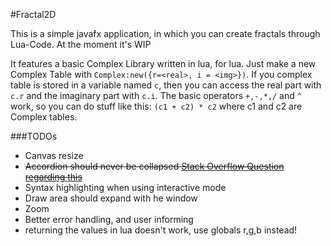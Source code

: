 #Fractal2D

This is a simple javafx application, in which you can create fractals through Lua-Code. At the moment it's WIP

It features a basic Complex Library written in lua, for lua. Just make a new Complex Table with `Complex:new({r=<real>, i = <img>})`.
If you complex table is stored in a variable named `c`, then you can access the real part with `c.r` and the imaginary part with `c.i`.
The basic operators `+,-,*,/` and `^` work, so you can do stuff like this: `(c1 + c2) * c2` where c1 and c2 are Complex tables.

###TODOs

* Canvas resize
* ~~Accordion should never be collapsed [Stack Overflow Question regarding this](http://stackoverflow.com/questions/10403838/prevent-an-accordion-in-javafx-from-collapsing)~~
* Syntax highlighting when using interactive mode
* Draw area should expand with he window
* Zoom
* Better error handling, and user informing
* returning the values in lua doesn't work, use globals r,g,b instead!